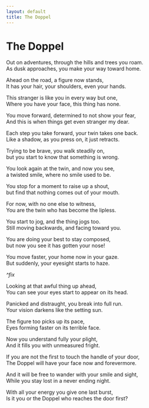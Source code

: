 ```yaml
---
layout: default
title: The Doppel
---
```


# The Doppel

Out on adventures, through the hills and trees you roam.  
As dusk approaches, you make your way toward home.

Ahead on the road, a figure now stands,  
It has your hair, your shoulders, even your hands.

This stranger is like you in every way but one,  
Where you have your face, this thing has none.

You move forward, determined to not show your fear,  
And this is when things get even stranger my dear.

Each step you take forward, your twin takes one back.  
Like a shadow, as you press on, it just retracts.

Trying to be brave, you walk steadily on,  
but you start to know that something is wrong.

You look again at the twin, and now you see,  
a twisted smile, where no smile used to be.

You stop for a moment to raise up a shout,  
but find that nothing comes out of your mouth.

For now, with no one else to witness,  
You are the twin who has become the lipless.

You start to jog, and the thing jogs too.  
Still moving backwards, and facing toward you.

You are doing your best to stay composed,  
but now you see it has gotten your nose!

You move faster, your home now in your gaze.  
But suddenly, your eyesight starts to haze.

_^fix_

Looking at that awful thing up ahead,  
You can see your eyes start to appear on its head.

Panicked and distraught, you break into full run.  
Your vision darkens like the setting sun.

The figure too picks up its pace,  
Eyes forming faster on its terrible face.

Now you understand fully your plight,  
And it fills you with unmeasured fright.

If you are not the first to touch the handle of your door,  
The Doppel will have your face now and forevermore.

And it will be free to wander with your smile and sight,  
While you stay lost in a never ending night.

With all your energy you give one last burst,  
Is it you or the Doppel who reaches the door first?
